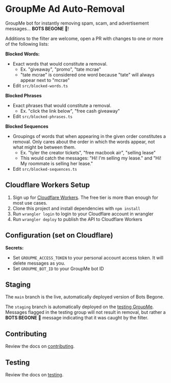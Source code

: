 # GroupMe Ad Auto-Removal
GroupMe bot for instantly removing spam, scam, and advertisement messages... **BOTS BEGONE 🤬**!

Additions to the filter are welcome, open a PR with changes to one or more of the following lists:

**Blocked Words:**

- Exact words that would constitute a removal. 
    - Ex. "giveaway", "promo", "tate mcrae"
    - "tate mcrae" is considered one word because "tate" will always appear next to "mcrae"
- Edit `src/blocked-words.ts`

**Blocked Phrases**

- Exact phrases that would constitute a removal. 
    - Ex. "click the link below", "free cash giveaway"
- Edit `src/blocked-phrases.ts`

**Blocked Sequences**

- Groupings of words that when appearing in the given order constitutes a removal. Only cares about the order in which the words appear, not what might be between them. 
    - Ex. "tyler the creator tickets", "free macbook air", "selling lease"
    - This would catch the messages: "Hi! I'm selling my lease." and "Hi! My roommate is selling her lease."
- Edit `src/blocked-sequences.ts`

## Cloudflare Workers Setup

1. Sign up for [Cloudflare Workers](https://workers.dev). The free tier is more than enough for most use cases.
2. Clone this project and install dependencies with `npm install`
3. Run `wrangler login` to login to your Cloudflare account in wrangler
4. Run `wrangler deploy` to publish the API to Cloudflare Workers

## Configuration (set on Cloudflare)

**Secrets:**

- Set `GROUPME_ACCESS_TOKEN` to your personal account access token. It will delete messages as you.
- Set `GROUPME_BOT_ID` to your GroupMe bot ID

## Staging
The `main` branch is the live, automatically deployed version of Bots Begone.

The `staging` branch is automatically deployed on the [testing GroupMe](https://groupme.com/join_group/109616610/4Lu7g3V8). Messages flagged in the testing group will not result in removal, but rather a **BOTS BEGONE 🤬** message indicating that it was caught by the filter.

## Contributing

Review the docs on [contributing](/CONTRIBUTING.md).

## Testing

Review the docs on [testing](/test/TESTING.md).